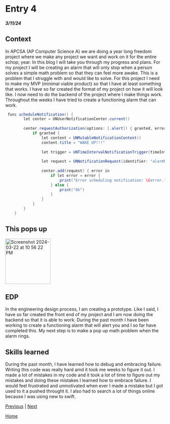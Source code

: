 # Entry 4
##### 3/11/24

## Context
In APCSA (AP Computer Science A) we are doing a year long freedom project where we make any project we want and work on it for the entire schop; year. In this blog I will take you through my progress and plans. For my project I will be creating an alarm that will only stop when a person solves a simple math problem so that they can feel more awake. This is a problem that I struggle with and would like to solve. For this project I need to make my MVP (minimal viable product) so that I have at least something that works. I have so far created the format of my project on how it will look like. I now need to do the backend of the project where I make things work. Throughout the weeks I have tried to create a functioning alarm that can work.
```java
 func scheduleNotification() {
        let center = UNUserNotificationCenter.current()
        
        center.requestAuthorization(options: [.alert]) { granted, error in
            if granted {
                let content = UNMutableNotificationContent()
                content.title = "WAKE UP!!!"
                
                let trigger = UNTimeIntervalNotificationTrigger(timeInterval: 5, repeats: false)
                
                let request = UNNotificationRequest(identifier: "alarmNotification", content: content, trigger: trigger)
                
                center.add(request) { error in
                    if let error = error {
                        print("Error scheduling notification: \(error.localizedDescription)")
                    } else {
                        print("Ok")
                    }
                }
            }
        }
    }

```
## This pops up
<img width="143" alt="Screenshot 2024-03-22 at 10 56 22 PM" src="https://github.com/wilsonh4522/apcsa-freedom-project/assets/91762146/f6fbf178-a724-4295-8b91-32f2805e3aee">

## EDP
In the engineering design process, I am creating a prototype. Like I said, I have so far created the front end of my project and I am now doing the backend so that it is able to work. During the past month I have been working to create a functioning alarm that will alert you and I so far have completed this. My next step is to make a pop up math problem when the alarm rings. 

## Skills learned
During the past month, I have learned how to debug and embracing failure. Writing this code was really hard amd it took me weeks to figure it out. I made a lot of mistakes in my code and it took a lot of time to figure out my mistakes and doing these mistakes I learned how to embrace failure. I would feel frustrated and unmotivated when ever I made a mistake but I got used to it a pushed throught it. I also had to search a lot of things online because I was using new to swift. 


[Previous](entry03.md) | [Next](entry05.md)

[Home](../README.md)
